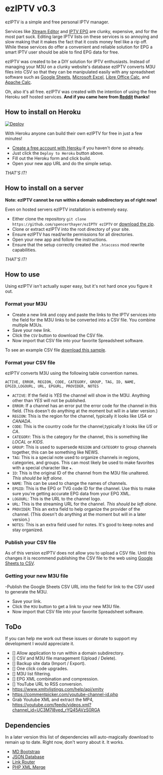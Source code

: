 # ezIPTV v0.3

ezIPTV is a simple and free personal IPTV manager.

Services like [Xtream Editor](https://xtream-editor.com) and [IPTV EPG](https://www.iptv-epg.com/) are clunky, expensive, and for the most part suck. Editing large IPTV lists on these services is so annoying and slow making that it makes the fact that it costs money feel like a rip off. While these services do offer a convenient and reliable solution for EPG a smart IPTV user should be able to find EPG data for free.

ezIPTV was created to be a DIY solution for IPTV enthusiasts. Instead of managing your M3U on a clunky website's database ezIPTV converts M3U files into CSV so that they can be manipulated easily with any spreadsheet software such as [Google Sheets](https://www.google.com/sheets/about/), [Microsoft Excel](https://products.office.com/en-us/excel), [Libre Office Calc](https://www.libreoffice.org/discover/calc), and [Apache Calc](https://www.openoffice.org/product/calc.html).

Oh, also it's all free. ezIPTV was created with the intention of using the free Heroku self hosted services. **And if you came here from [Reddit](https://www.reddit.com/r/IPTV/comments/bi7l5j/100_free_selfhosted_iptv_management/) thanks!**

## How to install on Heroku
[![Deploy](https://www.herokucdn.com/deploy/button.png)](https://heroku.com/deploy?template=https://github.com/spencerthayer/ezIPTV)

With Heroku anyone can build their own ezIPTV for free in just a few minutes!
- [Create a free account with Heroku](https://signup.heroku.com/php) if you haven't done so already.
- Just click the `Deploy to Heroku` button above.
- Fill out the Heroku form and click build.
- Open your new app URL and do the simple setup.

_THAT'S IT!_

## How to install on a server
**Note: ezIPTV cannot be run within a domain subdirectory as of right now!**

Even on hosted servers ezIPTV installation is extremely easy.
- Either clone the repository `git clone https://github.com/spencerthayer/ezIPTV ezIPTV` or [download the zip](https://github.com/spencerthayer/ezIPTV/archive/master.zip).
- Clone or extract ezIPTV into the root directory of your site.
- Ensure ezIPTV has read/write permissions for all directories.
- Open your new app and follow the instructions.
- Ensure that the setup correctly created the `.htaccess` mod rewrite capabilities.

_THAT'S IT!_

## How to use

Using ezIPTV isn't actually super easy, but it's not hard once you figure it out.

### Format your M3U

- Create a new link and copy and paste the links to the IPTV services into the field for the M3U links to be converted into a CSV file. You combine multiple M3Us.
- Save your new link.
- Click the `CSV` button to download the CSV file.
- Now import that CSV file into your favorite Spreadsheet software.

To see an example CSV file [download this sample](https://docs.google.com/spreadsheets/d/e/2PACX-1vRCK3VaABs6SlEL-nBXtbvDPhMkgbKpHKENGK_-1kOtkpUT2KSznjlTgCbmT2lcur9LinZRM7c-wDp-/pub?gid=878215409&single=true&output=csv).

### Format your CSV file

ezIPTV converts M3U using the following table convention names.

`ACTIVE, ERROR, REGION, CODE, CATEGORY, GROUP, TAG, ID, NAME, EPGID,LOGOURL, URL, EPGURL, PROVIDER, NOTES`

- `ACTIVE`: If the field is _YES_ the channel will show in the M3U. Anything other than _YES_ will not be published.
- `ERROR`: If a channel has an error put the error code for the channel in this field. (This doesn't do anything at the moment but will in a later version.)
- `REGION`: This is the region for the channel, typically it looks like _USA_ or _CANADA_.
- `CODE`: This is the country code for the channel,typically it looks like _US_ or _CA_.
- `CATEGORY`: This is the category for the channel, this is something like _LOCAL_ or _KIDS_.
- `GROUP`: This is used to supersede `REGION` and `CATEGORY` to group channels together, this can be something like NEWS.
- `TAG`: This is a special note used to organize channels in regions, categories, and groups. This can most likely be used to make favorites with a special character like `★`.
- `ID`: This is the original ID of the channel from the M3U file unaltered. *This should be left alone.*
- `NAME`: This can be used to change the names of channels.
- `EPGID`: This is the EPG or TVG code ID for the channel. Use this to make sure you're getting accurate EPG data from your EPG XML.
- `LOGOURL`: This is the URL to the channel logo.
- `URL`: This is the streaming URL for the channel. *This should be left alone.*
- `PROVIDER`: This an extra field to help organize the provider of the channel. (This doesn't do anything at the moment but will in a later version.)
- `NOTES`: This is an extra field used for notes. It's good to keep notes and stay organized.

### Publish your CSV file

As of this version ezIPTV does not allow you to upload a CSV file. Until this changes it is recommend publishing the CSV file to the web using [Google Sheets to CSV](https://support.google.com/docs/answer/183965).

### Getting your new M3U file

-Publish the Google Sheets CSV URL into the field for link to the CSV used to generate the M3U.
- Save your link.
- Click the `M3U` button to get a link to your new M3U file.
- Now import that CSV file into your favorite Spreadsheet software.

## ToDo
If you can help me work out these issues or donate to support my development I would appreciate it.
- [] Allow application to run within a domain subdirectory.
- [] CSV and M3U file management (Upload / Delete).
- [] Backup site data (Import / Export). 
- [] One click code upgrades.
- [] M3U list filtering.
- [] EPG XML combination and compression.
- [] YouTube URL to RSS conversion.
 - https://www.xmltvlistings.com/help/api/xmltv
 - https://commentpicker.com/youtube-channel-id.php
 - Grab Youtube XML and extract the MP4, https://youtube.com/feeds/videos.xml?channel_id=UC3M7l8ved_rYQ45AVzS0RGA
 

## Dependencies
In a later version this list of dependencies will auto-magically download to remain up to date. Right now, don't worry about it. It works.

- [MD Bootstrap](https://mdbootstrap.com)
- [JSON Database](https://github.com/plamendev/json-database)
- [Link Router](https://github.com/apsdehal/Link)
- [PHP XML Merge](https://github.com/hareko/php-merge-xml)